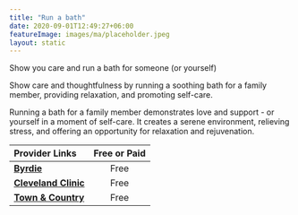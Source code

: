 ```yaml
---
title: "Run a bath"
date: 2020-09-01T12:49:27+06:00
featureImage: images/ma/placeholder.jpeg
layout: static
---
```


Show you care and run a bath for someone (or yourself)

Show care and thoughtfulness by running a soothing bath for a family member, providing relaxation, and promoting self-care.

Running a bath for a family member demonstrates love and support - or yourself in a moment of self-care. It creates a serene environment, relieving stress, and offering an opportunity for relaxation and rejuvenation.

| Provider Links      | Free or Paid  |  
| :-----------          | :--------------:      |  
| [**Byrdie**](https://www.byrdie.com/steps-to-create-the-perfect-bath-346964) | Free  | 
| [**Cleveland Clinic**](https://health.clevelandclinic.org/reasons-to-take-a-bath/) | Free  | 
| [**Town & Country**](https://www.townandcountrymag.com/style/beauty-products/a18673205/hot-baths-benefits/) | Free  | 
  

<br/><br/>






